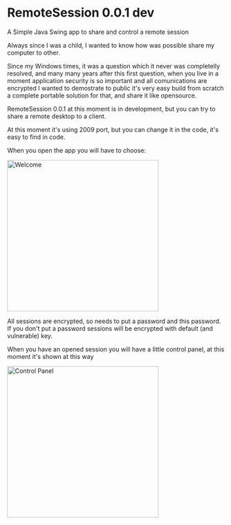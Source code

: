 # RemoteSession 0.0.1 dev
A Simple Java Swing app to share and control a remote session

Always since I was a child, I wanted to know how was possible share my computer to other.

Since my Windows times, it was a question which it never was completelly resolved, and many many years after this
first question, when you live in a moment application security is so important and all comunications are encrypted
I wanted to demostrate to public it's very easy build from scratch a complete portable solution for that, and 
share it like opensource.

RemoteSession 0.0.1 at this moment is in development, but you can try to share a remote desktop to a client.

At this moment it's using 2009 port, but you can change it in the code, it's easy to find in code.

When you open the app you will have to choose:

<img src="http://i.imgur.com/lIB3oZH.png" width="350" alt="Welcome" />

All sessions are encrypted, so needs to put a password and this password. If you don't put a password sessions
will be encrypted with default (and vulnerable) key.

When you have an opened session you will have a little control panel, at this moment it's shown at this way

<img src="https://s21.postimg.org/3jpp68k9v/Control_Panel.png" width="350" alt="Control Panel" />
